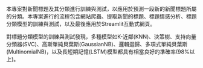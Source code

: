 本專案對新聞標題及其分類進行訓練與測試，以應用於預測一段新的新聞標題所屬的分類。本專案進行的流程包含網站爬蟲、提取新聞的標題、標題情感分析、標題分類模型的訓練與測試，以及最後應用於Streamlit互動式網頁。

對標題分類模型的訓練與測試發現，多種模型如K-近鄰(KNN)、決策樹、支持向量分類器(SVC)、高斯單純貝葉斯(GaussianNB)、邏輯迴歸、多項式單純貝葉斯(MultinomialNB)，以及長短期記憶(LSTM)模型都具有相當良好的準確率(98%以上)。

